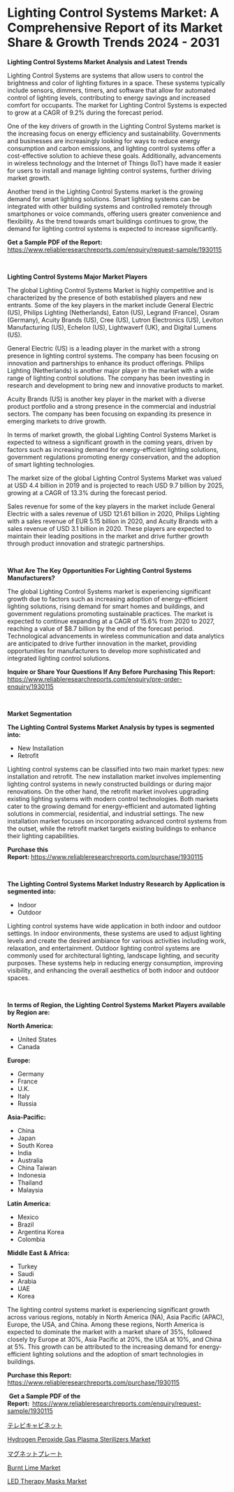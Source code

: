 <p><h1>Lighting Control Systems Market: A Comprehensive Report of its Market Share & Growth Trends 2024 - 2031</h1></p><p><strong>Lighting Control Systems Market Analysis and Latest Trends</strong></p>
<p><p>Lighting Control Systems are systems that allow users to control the brightness and color of lighting fixtures in a space. These systems typically include sensors, dimmers, timers, and software that allow for automated control of lighting levels, contributing to energy savings and increased comfort for occupants. The market for Lighting Control Systems is expected to grow at a CAGR of 9.2% during the forecast period.</p><p>One of the key drivers of growth in the Lighting Control Systems market is the increasing focus on energy efficiency and sustainability. Governments and businesses are increasingly looking for ways to reduce energy consumption and carbon emissions, and lighting control systems offer a cost-effective solution to achieve these goals. Additionally, advancements in wireless technology and the Internet of Things (IoT) have made it easier for users to install and manage lighting control systems, further driving market growth.</p><p>Another trend in the Lighting Control Systems market is the growing demand for smart lighting solutions. Smart lighting systems can be integrated with other building systems and controlled remotely through smartphones or voice commands, offering users greater convenience and flexibility. As the trend towards smart buildings continues to grow, the demand for lighting control systems is expected to increase significantly.</p></p>
<p><strong>Get a Sample PDF of the Report:&nbsp;</strong> <a href="https://www.reliableresearchreports.com/enquiry/request-sample/1930115">https://www.reliableresearchreports.com/enquiry/request-sample/1930115</a></p>
<p>&nbsp;</p>
<p><strong>Lighting Control Systems Major Market Players</strong></p>
<p><p>The global Lighting Control Systems Market is highly competitive and is characterized by the presence of both established players and new entrants. Some of the key players in the market include General Electric (US), Philips Lighting (Netherlands), Eaton (US), Legrand (France), Osram (Germany), Acuity Brands (US), Cree (US), Lutron Electronics (US), Leviton Manufacturing (US), Echelon (US), Lightwaverf (UK), and Digital Lumens (US).</p><p>General Electric (US) is a leading player in the market with a strong presence in lighting control systems. The company has been focusing on innovation and partnerships to enhance its product offerings. Philips Lighting (Netherlands) is another major player in the market with a wide range of lighting control solutions. The company has been investing in research and development to bring new and innovative products to market.</p><p>Acuity Brands (US) is another key player in the market with a diverse product portfolio and a strong presence in the commercial and industrial sectors. The company has been focusing on expanding its presence in emerging markets to drive growth.</p><p>In terms of market growth, the global Lighting Control Systems Market is expected to witness a significant growth in the coming years, driven by factors such as increasing demand for energy-efficient lighting solutions, government regulations promoting energy conservation, and the adoption of smart lighting technologies.</p><p>The market size of the global Lighting Control Systems Market was valued at USD 4.4 billion in 2019 and is projected to reach USD 9.7 billion by 2025, growing at a CAGR of 13.3% during the forecast period.</p><p>Sales revenue for some of the key players in the market include General Electric with a sales revenue of USD 121.61 billion in 2020, Philips Lighting with a sales revenue of EUR 5.15 billion in 2020, and Acuity Brands with a sales revenue of USD 3.1 billion in 2020. These players are expected to maintain their leading positions in the market and drive further growth through product innovation and strategic partnerships.</p></p>
<p>&nbsp;</p>
<p><strong>What Are The Key Opportunities For Lighting Control Systems Manufacturers?</strong></p>
<p><p>The global Lighting Control Systems market is experiencing significant growth due to factors such as increasing adoption of energy-efficient lighting solutions, rising demand for smart homes and buildings, and government regulations promoting sustainable practices. The market is expected to continue expanding at a CAGR of 15.6% from 2020 to 2027, reaching a value of $8.7 billion by the end of the forecast period. Technological advancements in wireless communication and data analytics are anticipated to drive further innovation in the market, providing opportunities for manufacturers to develop more sophisticated and integrated lighting control solutions.</p></p>
<p><strong>Inquire or Share Your Questions If Any Before Purchasing This Report:</strong> <a href="https://www.reliableresearchreports.com/enquiry/pre-order-enquiry/1930115">https://www.reliableresearchreports.com/enquiry/pre-order-enquiry/1930115</a></p>
<p>&nbsp;</p>
<p><strong>Market Segmentation</strong></p>
<p><strong>The Lighting Control Systems Market Analysis by types is segmented into:</strong></p>
<p><ul><li>New Installation</li><li>Retrofit</li></ul></p>
<p><p>Lighting control systems can be classified into two main market types: new installation and retrofit. The new installation market involves implementing lighting control systems in newly constructed buildings or during major renovations. On the other hand, the retrofit market involves upgrading existing lighting systems with modern control technologies. Both markets cater to the growing demand for energy-efficient and automated lighting solutions in commercial, residential, and industrial settings. The new installation market focuses on incorporating advanced control systems from the outset, while the retrofit market targets existing buildings to enhance their lighting capabilities.</p></p>
<p><strong>Purchase this Report:&nbsp;</strong><a href="https://www.reliableresearchreports.com/purchase/1930115">https://www.reliableresearchreports.com/purchase/1930115</a></p>
<p>&nbsp;</p>
<p><strong>The Lighting Control Systems Market Industry Research by Application is segmented into:</strong></p>
<p><ul><li>Indoor</li><li>Outdoor</li></ul></p>
<p><p>Lighting control systems have wide application in both indoor and outdoor settings. In indoor environments, these systems are used to adjust lighting levels and create the desired ambiance for various activities including work, relaxation, and entertainment. Outdoor lighting control systems are commonly used for architectural lighting, landscape lighting, and security purposes. These systems help in reducing energy consumption, improving visibility, and enhancing the overall aesthetics of both indoor and outdoor spaces.</p></p>
<p>&nbsp;</p>
<p><strong>In terms of Region, the Lighting Control Systems Market Players available by Region are:</strong></p>
<p>
    <p> <strong> North America: </strong>
        <ul>
            <li>United States</li>
            <li>Canada</li>
        </ul>
        </p> 
    <p> <strong> Europe: </strong>
        <ul>
            <li>Germany</li>
            <li>France</li>
            <li>U.K.</li>
            <li>Italy</li>
            <li>Russia</li>
        </ul>
        </p> 
    <p> <strong> Asia-Pacific: </strong>
        <ul>
            <li>China</li>
            <li>Japan</li>
            <li>South Korea</li>
            <li>India</li>
            <li>Australia</li>
            <li>China Taiwan</li>
            <li>Indonesia</li>
            <li>Thailand</li>
            <li>Malaysia</li>
        </ul>
        </p> 
    <p> <strong> Latin America: </strong>
        <ul>
            <li>Mexico</li>
            <li>Brazil</li>
            <li>Argentina Korea</li>
            <li>Colombia</li>
        </ul>
        </p> 
    <p> <strong> Middle East & Africa: </strong>
        <ul>
            <li>Turkey</li>
            <li>Saudi</li>
            <li>Arabia</li>
            <li>UAE</li>
            <li>Korea</li>
        </ul>
    </p>
    </p>
<p><p>The lighting control systems market is experiencing significant growth across various regions, notably in North America (NA), Asia Pacific (APAC), Europe, the USA, and China. Among these regions, North America is expected to dominate the market with a market share of 35%, followed closely by Europe at 30%, Asia Pacific at 20%, the USA at 10%, and China at 5%. This growth can be attributed to the increasing demand for energy-efficient lighting solutions and the adoption of smart technologies in buildings.</p></p>
<p><strong>Purchase this Report: </strong><a href="https://www.reliableresearchreports.com/purchase/1930115">https://www.reliableresearchreports.com/purchase/1930115</a></p>
<p>&nbsp;<strong>Get a Sample PDF of the Report:&nbsp;&nbsp;</strong><a href="https://www.reliableresearchreports.com/enquiry/request-sample/1930115">https://www.reliableresearchreports.com/enquiry/request-sample/1930115</a></p>
<p><strong></strong></p>
<p><p><a href="https://medium.com/@arturokrs2023/%E3%83%86%E3%83%AC%E3%83%93%E3%82%AD%E3%83%A3%E3%83%93%E3%83%8D%E3%83%83%E3%83%88%E5%B8%82%E5%A0%B4-2031%E5%B9%B4%E3%81%BE%E3%81%A7%E3%81%AE%E6%88%90%E5%8A%9F%E3%81%97%E3%81%9F%E3%83%93%E3%82%B8%E3%83%8D%E3%82%B9%E6%88%A6%E7%95%A5%E3%81%AE%E9%8D%B5%E3%82%92%E4%BA%88%E6%B8%AC-a2b2acb633b8">テレビキャビネット</a></p><p><a href="https://meowing-lemming-dd3.notion.site/Hydrogen-Peroxide-Gas-Plasma-Sterilizers-Market-Furnish-Information-about-Market-Size-Market-Share--28d533e6a3714099837308e2800c3648">Hydrogen Peroxide Gas Plasma Sterilizers Market</a></p><p><a href="https://medium.com/@presleymertz2021/%E7%A3%81%E6%B0%97%E3%83%97%E3%83%AC%E3%83%BC%E3%83%88%E5%B8%82%E5%A0%B4%E3%83%AC%E3%83%9D%E3%83%BC%E3%83%88%E3%81%AF-%E3%81%93%E3%81%AE%E5%B8%82%E5%A0%B4%E3%81%AE%E6%9C%80%E6%96%B0%E3%81%AE%E3%83%88%E3%83%AC%E3%83%B3%E3%83%89%E3%82%84%E6%88%90%E9%95%B7%E6%A9%9F%E4%BC%9A%E3%82%92%E6%98%8E%E3%82%89%E3%81%8B%E3%81%AB%E3%81%97%E3%81%A6%E3%81%84%E3%81%BE%E3%81%99-b741b0ed1c9b">マグネットプレート</a></p><p><a href="https://view.publitas.com/reportprime-1/burnt-lime-market-offer-valuable-insights-into-market-size-market-share-market-trends-and-projections-spanning-from-2024-to-2031/">Burnt Lime Market</a></p><p><a href="https://cute-banjo-8ca.notion.site/LED-Therapy-Masks-Market-Analysis-Examines-its-Scope-on-Growth-Opportunities-and-Forecasted-Trends--6a9f4770a1e947f0ac84186798a4ef30">LED Therapy Masks Market</a></p></p>